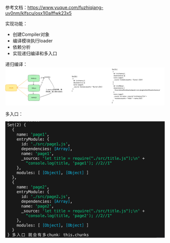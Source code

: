 参考文档：https://www.yuque.com/fuzhiqiang-uv0nm/klfscu/osx1l0alffwk23x5

实现功能：

- 创建Compiler对象
- 编译模块执行loader
- 依赖分析
- 实现递归编译和多入口

递归编译：
![alt text](image.png)

多入口：

![alt text](image-1.png)
